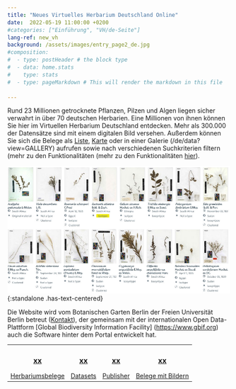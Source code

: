 ```yaml
---
title: "Neues Virtuelles Herbarium Deutschland Online"
date:  2022-05-19 11:00:00 +0200
#categories: ["Einführung", "VH/de-Seite"]
lang-ref: new_vh
background: /assets/images/entry_page2_de.jpg
#composition:
#  - type: postHeader # the block type
#  - data: home.stats
#    type: stats
#  - type: pageMarkdown # This will render the markdown in this file

---
```


Rund 23 Millionen getrocknete Pflanzen, Pilzen und Algen liegen sicher verwahrt in über 70 deutschen Herbarien. Eine Millionen von ihnen können Sie hier im Virtuellen Herbarium Deutschland entdecken. Mehr als 300.000 der Datensätze sind mit einem digitalen Bild  versehen. Außerdem können Sie sich die Belege als [Liste](/de/data?view=TABLE), [Karte](/de/data?view=MAP) oder in einer Galerie (/de/data?view=GALLERY) aufrufen sowie nach verschiedenen Suchkriterien filtern (mehr zu den Funktionalitäten (mehr zu den Funktionalitäten [hier](/de/post/2022/features-explained/)).

![Galerieansicht des Virtuellen Herbariums Deutschland](/assets/images/gallery_view.jpg){:standalone .has-text-centered}

Die Website wird vom Botanischen Garten Berlin der Freien Universität Berlin betreut ([Kontakt](mailto:contact@gbif.de)), der gemeinsam mit der internationalen Open Data-Plattform [Global Biodiversity Information Facility] (https://www.gbif.org) auch die Software hinter dem Portal entwickelt hat. 

<table>
  <tr>
	<td style="text-align:center">
		<a href="/de/data?view=TABLE"><h3><span data-ajax-url="https://api.gbif.org/v1/occurrence/search?networkKey=3aee7756-565e-4dc5-b22c-f997fbd7105c&limit=0">xx</span></h3>
		Herbariumsbelege</a>
	</td>
    <td style="text-align:center">
		<a href="https://www.gbif.org/network/3aee7756-565e-4dc5-b22c-f997fbd7105c/dataset"><h3><span data-ajax-url="https://api.gbif.org/v1/network/3aee7756-565e-4dc5-b22c-f997fbd7105c/constituents?limit=0">xx</span></h3>
		Datasets</a>
    </td>
    <td style="text-align:center">
		<a href="https://www.gbif.org/network/3aee7756-565e-4dc5-b22c-f997fbd7105c/publisher"><h3><span data-ajax-url="https://api.gbif.org/v1/network/3aee7756-565e-4dc5-b22c-f997fbd7105c/organization?limit=0">xx</span></h3>
		Publisher</a>
    </td>
    <td style="text-align:center">
		<a href="/de/data?view=GALLERY"><h3><span data-ajax-url="https://api.gbif.org/v1/occurrence/search?mediaType=StillImage&networkKey=3aee7756-565e-4dc5-b22c-f997fbd7105c&limit=0">xx</span></h3>
		Belege mit Bildern</a>
    </td>
  </tr>
</table>